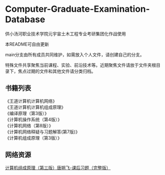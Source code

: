 # Computer-Graduate-Examination-Database
供小汤河职业技术学院元宇宙土木工程专业考研集团化作战使用

本README可自由更新

main分支由所有成员共同维护，如需放入个人文件，请创建自己的分支。

特殊文件共享聚焦当前课程、实验、前沿技术等。近期聚焦文件请放于文件夹根目录下，焦点过期的文件和其他文件请分类归档。

## 书籍列表
《王道计算机计算机网络》  
《王道计算机计算机组成原理》  
《编译原理（第3版）》  
《计算机操作系统（第4版）》   
《计算机网络（第8版）》  
《计算机网络释疑与习题解答(第7版)》  
《计算机组成原理（第3版）》

## 网络资源
[计算机组成原理（第三版）唐朔飞-课后习题（完整版）](https://blog.csdn.net/weixin_45735391/article/details/127336659)
